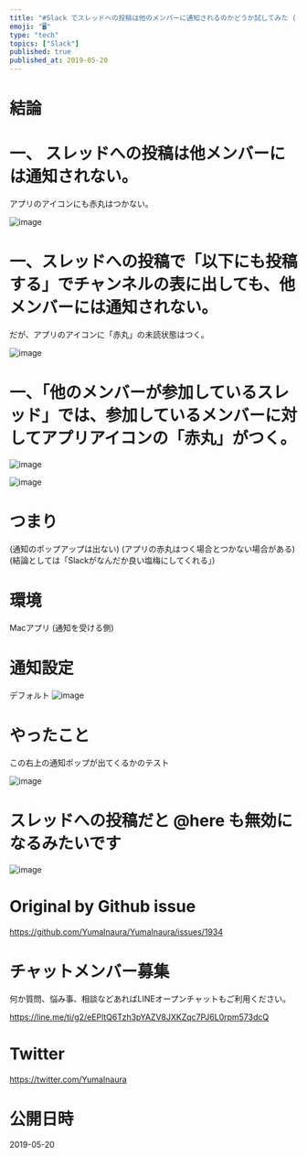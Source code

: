 ```yaml
---
title: "#Slack でスレッドへの投稿は他のメンバーに通知されるのかどうか試してみた ( Mac アプリ )"
emoji: "🖥"
type: "tech"
topics: ["Slack"]
published: true
published_at: 2019-05-20
---
```


# 結論

# 一、 スレッドへの投稿は他メンバーには通知されない。

アプリのアイコンにも赤丸はつかない。

![image](https://user-images.githubusercontent.com/13635059/57993024-243a8500-7af2-11e9-818b-319ab46057f4.png)

# 一、スレッドへの投稿で「以下にも投稿する」でチャンネルの表に出しても、他メンバーには通知されない。

だが、アプリのアイコンに「赤丸」の未読状態はつく。

![image](https://user-images.githubusercontent.com/13635059/57992727-ba6dab80-7af0-11e9-9097-a1646f1d930c.png)

# 一、「他のメンバーが参加しているスレッド」では、参加しているメンバーに対してアプリアイコンの「赤丸」がつく。

![image](https://user-images.githubusercontent.com/13635059/57993035-35839180-7af2-11e9-8d87-e0a3617121ff.png)

![image](https://user-images.githubusercontent.com/13635059/57993077-6bc11100-7af2-11e9-9b55-d3c6a2f586b3.png)


# つまり

(通知のポップアップは出ない)
(アプリの赤丸はつく場合とつかない場合がある)
(結論としては「Slackがなんだか良い塩梅にしてくれる」)




# 環境

Macアプリ (通知を受ける側)

# 通知設定

デフォルト
![image](https://user-images.githubusercontent.com/13635059/57992326-6eba0280-7aee-11e9-99c8-74e9e735346c.png)


# やったこと

この右上の通知ポップが出てくるかのテスト

![image](https://user-images.githubusercontent.com/13635059/57992396-dc662e80-7aee-11e9-9a87-aa16bb286d96.png)


# スレッドへの投稿だと @here も無効になるみたいです

![image](https://user-images.githubusercontent.com/13635059/57992517-8b0a6f00-7aef-11e9-8d07-91bbb2f3a1d7.png)


# Original by Github issue

https://github.com/YumaInaura/YumaInaura/issues/1934








<!-- Update From Qiita API -->

# チャットメンバー募集


何か質問、悩み事、相談などあればLINEオープンチャットもご利用ください。

https://line.me/ti/g2/eEPltQ6Tzh3pYAZV8JXKZqc7PJ6L0rpm573dcQ





# Twitter


https://twitter.com/YumaInaura


<!-- Update From Qiita API -->



# 公開日時

2019-05-20
